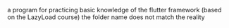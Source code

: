 a program for practicing basic knowledge of the flutter framework (based on the LazyLoad course)
the folder name does not match the reality
